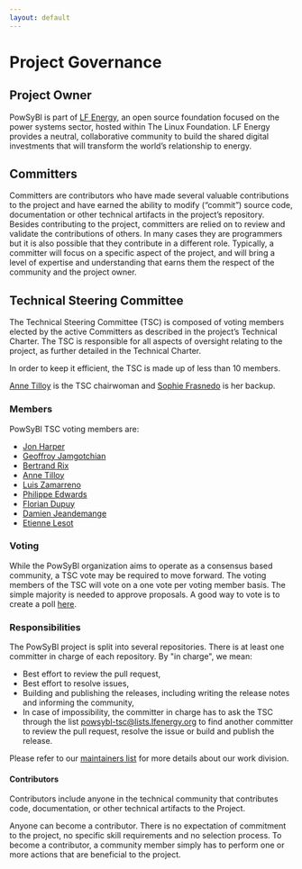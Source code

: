 ```yaml
---
layout: default
---
```


# Project Governance

## Project Owner
PowSyBl is part of [LF Energy](https://www.lfenergy.org/), an open source foundation focused on the power systems sector, hosted within The Linux Foundation. LF Energy provides a neutral, collaborative community to build the shared digital investments that will transform the world’s relationship to energy.

## Committers
Committers are contributors who have made several valuable contributions to the project and have earned the ability to modify (“commit”) source code, documentation or other technical artifacts in the project’s repository. Besides contributing to the project, committers are relied on to review and validate the contributions of others. In many cases they are programmers but it is also possible that they contribute in a different role. Typically, a committer will focus on a specific aspect of the project, and will bring a level of expertise and understanding that earns them the respect of the community and the project owner.

## Technical Steering Committee
The Technical Steering Committee (TSC) is composed of voting members elected by the active Committers as described in the project’s Technical Charter. The TSC is responsible for all aspects of oversight relating to the project, as further detailed in the Technical Charter.

In order to keep it efficient, the TSC is made up of less than 10 members.

[Anne Tilloy](<https://github.com/annetill>) is the TSC chairwoman and [Sophie Frasnedo](<https://github.com/So-Fras>) is her backup.

### Members
PowSyBl TSC voting members are:
- [Jon Harper](<https://github.com/jonenst>)
- [Geoffroy Jamgotchian](<https://github.com/geofjamg>)
- [Bertrand Rix](<https://github.com/obrix>)
- [Anne Tilloy](<https://github.com/annetill>)
- [Luis Zamarreno](<https://github.com/zamarrenolm>)
- [Philippe Edwards](<https://github.com/phiedw>)
- [Florian Dupuy](<https://github.com/flo-dup>)
- [Damien Jeandemange](<https://github.com/jeandemanged>)
- [Etienne Lesot](<https://github.com/EtienneLt>)

### Voting
While the PowSyBl organization aims to operate as a consensus based community, a TSC vote may be required to move forward. The voting members of the TSC will vote on a one vote per voting member basis. The simple majority is needed to approve proposals. A good way to vote is to create a poll [here](https://lists.lfenergy.org/g/powsybl-tsc/addpoll).

### Responsibilities
The PowSyBl project is split into several repositories. There is at least one committer in charge of each repository. By "in charge", we mean:
- Best effort to review the pull request,
- Best effort to resolve issues,
- Building and publishing the releases, including writing the release notes and informing the community,
- In case of impossibility, the committer in charge has to ask the TSC through the list <powsybl-tsc@lists.lfenergy.org> to find another committer to review the pull request, resolve the issue or build and publish the release.

Please refer to our [maintainers list](../documentation/developer/repositories/index.md) for more details about our work division.

#### Contributors
Contributors include anyone in the technical community that contributes code, documentation, or other technical artifacts to the Project.

Anyone can become a contributor. There is no expectation of commitment to the project, no specific skill requirements and no selection process. To become a contributor, a community member simply has to perform one or more actions that are beneficial to the project.

